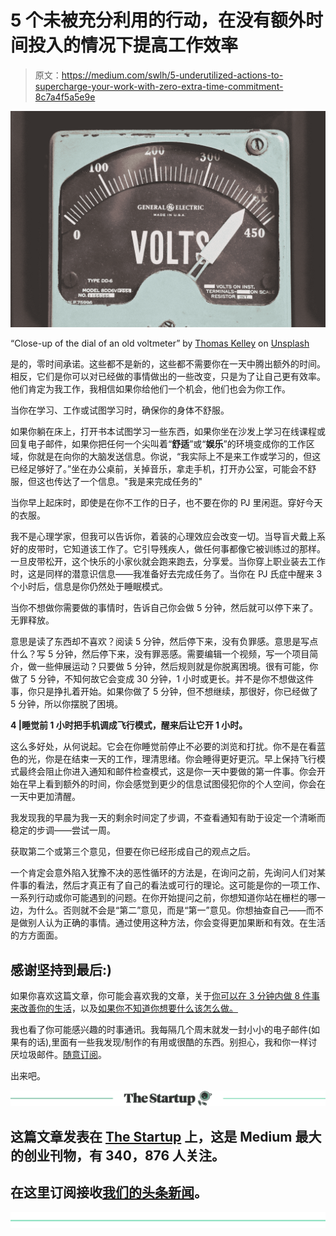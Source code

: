 # 5 个未被充分利用的行动，在没有额外时间投入的情况下提高工作效率

> 原文：<https://medium.com/swlh/5-underutilized-actions-to-supercharge-your-work-with-zero-extra-time-commitment-8c7a4f5a5e9e>

![](img/ff9d998201e4a69d88dc3cc4f5915d55.png)

“Close-up of the dial of an old voltmeter” by [Thomas Kelley](https://unsplash.com/@thkelley?utm_source=medium&utm_medium=referral) on [Unsplash](https://unsplash.com?utm_source=medium&utm_medium=referral)

是的，零时间承诺。这些都不是新的，这些都不需要你在一天中腾出额外的时间。相反，它们是你可以对已经做的事情做出的一些改变，只是为了让自己更有效率。他们肯定为我工作，我相信如果你给他们一个机会，他们也会为你工作。

当你在学习、工作或试图学习时，确保你的身体不舒服。

如果你躺在床上，打开书本试图学习一些东西，如果你坐在沙发上学习在线课程或回复电子邮件，如果你把任何一个尖叫着“**舒适**”或“**娱乐**”的环境变成你的工作区域，你就是在向你的大脑发送信息。你说，“我实际上不是来工作或学习的，但这已经足够好了。”坐在办公桌前，关掉音乐，拿走手机，打开办公室，可能会不舒服，但这也传达了一个信息。"我是来完成任务的"

当你早上起床时，即使是在你不工作的日子，也不要在你的 PJ 里闲逛。穿好今天的衣服。

我不是心理学家，但我可以告诉你，着装的心理效应会改变一切。当导盲犬戴上系好的皮带时，它知道该工作了。它引导残疾人，做任何事都像它被训练过的那样。一旦皮带松开，这个快乐的小家伙就会跑来跑去，分享爱。当你穿上职业装去工作时，这是同样的潜意识信息——我准备好去完成任务了。当你在 PJ 氏症中醒来 3 个小时后，信息是你仍然处于睡眠模式。

当你不想做你需要做的事情时，告诉自己你会做 5 分钟，然后就可以停下来了。无罪释放。

意思是读了东西却不喜欢？阅读 5 分钟，然后停下来，没有负罪感。意思是写点什么？写 5 分钟，然后停下来，没有罪恶感。需要编辑一个视频，写一个项目简介，做一些伸展运动？只要做 5 分钟，然后规则就是你脱离困境。很有可能，你做了 5 分钟，不知何故它会变成 30 分钟，1 小时或更长。并不是你不想做这件事，你只是挣扎着开始。如果你做了 5 分钟，但不想继续，那很好，你已经做了 5 分钟，所以你摆脱了困境。

**4 |睡觉前 1 小时把手机调成飞行模式，醒来后让它开 1 小时。**

这么多好处，从何说起。它会在你睡觉前停止不必要的浏览和打扰。你不是在看蓝色的光，你是在结束一天的工作，理清思绪。你会睡得更好更沉。早上保持飞行模式最终会阻止你进入通知和邮件检查模式，这是你一天中要做的第一件事。你会开始在早上看到额外的时间，你会感觉到更少的信息试图侵犯你的个人空间，你会在一天中更加清醒。

我发现我的早晨为我一天的剩余时间定了步调，不查看通知有助于设定一个清晰而稳定的步调——尝试一周。

获取第二个或第三个意见，但要在你已经形成自己的观点之后。

一个肯定会意外陷入犹豫不决的恶性循环的方法是，在询问之前，先询问人们对某件事的看法，然后才真正有了自己的看法或可行的理论。这可能是你的一项工作、一系列行动或你可能遇到的问题。在你开始提问之前，你想知道你站在栅栏的哪一边，为什么。否则就不会是“第二”意见，而是“第一”意见。你想抽查自己——而不是做别人认为正确的事情。通过使用这种方法，你会变得更加果断和有效。在生活的方方面面。

## 感谢坚持到最后:)

如果你喜欢这篇文章，你可能会喜欢我的文章，关于[你可以在 3 分钟内做 8 件事来改善你的生活](/swlh/8-tiny-things-you-can-do-to-immediately-improve-your-life-in-less-than-3-minutes-81baa9f59276)，以及[如果你不知道你想要什么该怎么做。](/swlh/if-you-dont-know-what-you-want-this-is-for-you-6f7491ca2fb4)

我也看了你可能感兴趣的时事通讯。我每隔几个周末就发一封小小的电子邮件(如果有的话),里面有一些我发现/制作的有用或很酷的东西。别担心，我和你一样讨厌垃圾邮件。[随意订阅](https://buttondown.email/sahkilic)。

出来吧。

[![](img/308a8d84fb9b2fab43d66c117fcc4bb4.png)](https://medium.com/swlh)

## 这篇文章发表在 [The Startup](https://medium.com/swlh) 上，这是 Medium 最大的创业刊物，有 340，876 人关注。

## 在这里订阅接收[我们的头条新闻](http://growthsupply.com/the-startup-newsletter/)。

[![](img/b0164736ea17a63403e660de5dedf91a.png)](https://medium.com/swlh)